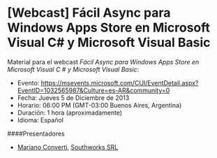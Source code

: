 [Webcast] Fácil Async para Windows Apps Store en Microsoft Visual C# y Microsoft Visual Basic
=============================================================================================

Material para el webcast _Fácil Async para Windows Apps Store en Microsoft Visual C # y Microsoft Visual Basic_:
- Evento: https://msevents.microsoft.com/CUI/EventDetail.aspx?EventID=1032565987&Culture=es-AR&community=0
- Fecha: Jueves 5 de Diciembre de 2013
- Horario: 06:00 PM (GMT-03:00 Buenos Aires, Argentina)
- Duración: 1 hora (aproximadamente)
- Idioma: Español

####Presentadores
- [Mariano Converti](https://twitter.com/mconverti), [Southworks SRL](http://blogs.southworks.net/about-us/)
